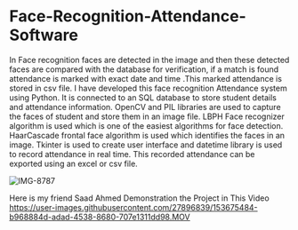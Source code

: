# Face-Recognition-Attendance-Software
In Face recognition faces are detected in the image and then these detected faces are compared with the database for verification, if a match is found attendance is marked with exact date and time .This marked attendance is stored in csv file.  I have developed this face recognition Attendance system using Python. It is connected to an SQL database to store student details and attendance information. OpenCV and PIL libraries are used to capture the faces of student and store them in an image file. LBPH Face recognizer algorithm is used which is one of the easiest algorithms for face detection. HaarCascade frontal face algorithm is used which identifies the faces in an image. Tkinter is used to create user interface and datetime library is used to record attendance in real time. This recorded attendance can be exported using an excel or csv file.


![IMG-8787](https://user-images.githubusercontent.com/27896839/153675455-a772ebbe-5178-45e5-b5db-08590a1a1a51.jpg)

Here is my friend Saad Ahmed Demonstration the Project in This Video
https://user-images.githubusercontent.com/27896839/153675484-b968884d-adad-4538-8680-707e1311dd98.MOV

